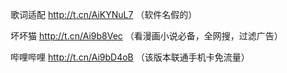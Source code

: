   歌词适配 http://t.cn/AiKYNuL7
（软件名假的）

坏坏猫  http://t.cn/Ai9b8Vec
（看漫画小说必备，全网搜，过滤广告）

哔哩哔哩  http://t.cn/Ai9bD4oB
（该版本联通手机卡免流量）
